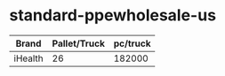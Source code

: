# standard-ppewholesale-us

| Brand | Pallet/Truck | pc/truck |
| --- | --- | --- |
| iHealth | 26 | 182000 | 
